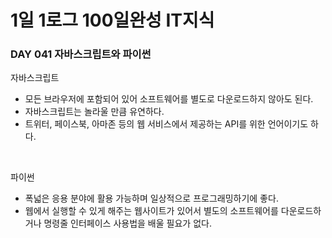# 1일 1로그 100일완성 IT지식
### DAY 041 자바스크립트와 파이썬

자바스크립트

* 모든 브라우저에 포함되어 있어 소프트웨어를 별도로 다운로드하지 않아도 된다.
* 자바스크립트는 놀라울 만큼 유연하다.
* 트위터, 페이스북, 아마존 등의 웹 서비스에서 제공하는 API를 위한 언어이기도 하다.

<br>

파이썬

* 폭넓은 응용 분야에 활용 가능하며 일상적으로 프로그래밍하기에 좋다. 
* 웹에서 실행할 수 있게 해주는 웹사이트가 있어서 별도의 소프트웨어를 다운로드하거나 명령줄 인터페이스 사용법을 배울 필요가 없다. 


